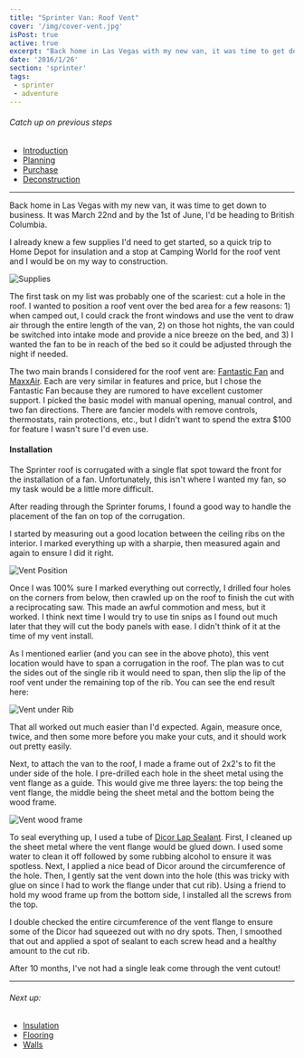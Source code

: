 ```yaml
---
title: "Sprinter Van: Roof Vent"
cover: '/img/cover-vent.jpg'
isPost: true
active: true
excerpt: "Back home in Las Vegas with my new van, it was time to get down to business. It was March 22nd and by the 1st of June, I'd be heading to British Columbia. The first task on my list was probably one of the scariest: cut a hole in the roof."
date: '2016/1/26'
section: 'sprinter'
tags:
 - sprinter
 - adventure
---
```


###### Catch up on previous steps
- [Introduction](/2016/01/05/introduction/)
- [Planning](/2016/01/06/planning/)
- [Purchase](/2016/01/24/sprinter-purchase/)
- [Deconstruction](/2016/01/25/deconstruction/)

***

Back home in Las Vegas with my new van, it was time to get down to business. It was March 22nd and by the 1st of June, I'd be heading to British Columbia.

I already knew a few supplies I'd need to get started, so a quick trip to Home Depot for insulation and a stop at Camping World for the roof vent and I would be on my way to construction.

![Supplies](/img/build/build_1_.jpg)

The first task on my list was probably one of the scariest: cut a hole in the roof. I wanted to position a roof vent over the bed area for a few reasons: 1) when camped out, I could crack the front windows and use the vent to draw air through the entire length of the van, 2) on those hot nights, the van could be switched into intake mode and provide a nice breeze on the bed, and 3) I wanted the fan to be in reach of the bed so it could be adjusted through the night if needed.

The two main brands I considered for the roof vent are: [Fantastic Fan](http://amzn.to/1VosSwN) and [MaxxAir](http://amzn.to/1Tm3QQn). Each are very similar in features and price, but I chose the Fantastic Fan because they are rumored to have excellent customer support. I picked the basic model with manual opening, manual control, and two fan directions. There are fancier models with remove controls, thermostats, rain protections, etc., but I didn't want to spend the extra $100 for feature I wasn't sure I'd even use.

#### Installation

The Sprinter roof is corrugated with a single flat spot toward the front for the installation of a fan. Unfortunately, this isn't where I wanted my fan, so my task would be a little more difficult.

After reading through the Sprinter forums, I found a good way to handle the placement of the fan on top of the corrugation.

I started by measuring out a good location between the ceiling ribs on the interior. I marked everything up with a sharpie, then measured again and again to ensure I did it right.

![Vent Position](/img/build/build_2_.jpg)

Once I was 100% sure I marked everything out correctly, I drilled four holes on the corners from below, then crawled up on the roof to finish the cut with a reciprocating saw. This made an awful commotion and mess, but it worked. I think next time I would try to use tin snips as I found out much later that they will cut the body panels with ease. I didn't think of it at the time of my vent install.

As I mentioned earlier (and you can see in the above photo), this vent location would have to span a corrugation in the roof. The plan was to cut the sides out of the single rib it would need to span, then slip the lip of the roof vent under the remaining top of the rib. You can see the end result here:

![Vent under Rib](/img/build/build_3_.jpg)

That all worked out much easier than I'd expected. Again, measure once, twice, and then some more before you make your cuts, and it should work out pretty easily.

Next, to attach the van to the roof, I made a frame out of 2x2's to fit the under side of the hole. I pre-drilled each hole in the sheet metal using the vent flange as a guide. This would give me three layers: the top being the vent flange, the middle being the sheet metal and the bottom being the wood frame.

![Vent wood frame](/img/build/build_4_.jpg)

To seal everything up, I used a tube of [Dicor Lap Sealant](http://amzn.to/202lAFs). First, I cleaned up the sheet metal where the vent flange would be glued down. I used some water to clean it off followed by some rubbing alcohol to ensure it was spotless. Next, I applied a nice bead of Dicor around the circumference of the hole. Then, I gently sat the vent down into the hole (this was tricky with glue on since I had to work the flange under that cut rib). Using a friend to hold my wood frame up from the bottom side, I installed all the screws from the top.

I double checked the entire circumference of the vent flange to ensure some of the Dicor had squeezed out with no dry spots. Then, I smoothed that out and applied a spot of sealant to each screw head and a healthy amount to the cut rib.

After 10 months, I've not had a single leak come through the vent cutout!

***

###### Next up:
- [Insulation](/2016/01/28/insulation/)
- [Flooring](/2016/02/01/flooring/)
- [Walls](/2016/02/05/walls/)
